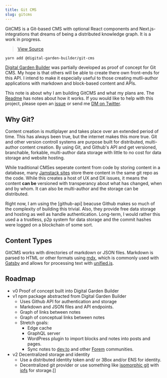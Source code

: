 ```yaml
---
title: Git CMS 
slug: gitcms
---
```

 GitCMS is a Git-based CMS with optional React components and Next.js-integrations that dreams of being a distributed knowledge graph. It is a work in progress.

>[View Source](https://github.com/Shelob9/gitcms)

```sh
yarn add @digital-garden-builder/git-cms
```

[Digital Garden Builder](https://docs.digitalgardenbuilder.app/) was partially developed as proof of concept for Git CMS. My hope is that others will be able to create there own front-ends for this API. I intend to make it especially useful to those creating mutli-author applications with markdown and block-based content and APIs.

This note is about why I am building GitCMS and what my plans are. The [Readme](https://github.com/Shelob9/gitcms/blob/main/README.md) has notes about how it works. If you would like to help with this project, please open an [issue](https://github.com/Shelob9/gitcms/issues) or send me [DM on Twitter](https://twitter.com/josh412).

## Why Git?

Content creation is mutliplayer and takes place over an extended period of time. This has always been true, but the internet makes this more true. Git and other version controll systems are purpose built for distributed, multi-author content creation. By using Git, and Github's API and get versioned, branchable, forkable, multi-author data storage with little to no cost for data storage and website hosting.

While traditional CMSes seperate content from code by storing content in a database, many [Jamstack sites](https://jamstack.org/what-is-jamstack/) store there content in the same git repo as the code. While this creates a host of UX and DX issues, it means the content __can be__ versioned with transperancy about what has changed, when and by whom. It can also be multi-author and the storage can be distributed.

Right now, I am using the [github-api] beacuse Github makes so much of the complexity of building this trivial. Also, they provide free data storage and hosting as well as handle authentication. Long-term, I would rather this used a a trustless, p2p system for data storage and the commit hashes were logged on a blockchain of some sort.

## Content Types

GitCMS works with directories of markdown or JSON files. Markdown is parsed to HTML or other formats using [mdx](https://mdxjs.com), which is commonly used with [Gatsby](https://www.gatsbyjs.com/) and allows for processing text with [unified.js](https://unifiedjs.com/).

## Roadmap

- v0 Proof of concept built into Digital Garden Builder
- v1 npm package abstracted from Digital Garden Builder
  - Uses Github API for authentication and storage
  - Markdown and JSON files and API endpoints.
  - Graph of links between notes
  - Graph of conceptual links between notes
  - Stretch goals:
    - Edge cache
    - GraphQL server
    - WordPress plugin to import blocks and notes into posts and pages.
    - Sync notes to [dev.to](https://dev.to) and other [Forem](https://www.forem.com/) communities.
- v2 Decentralized storage and identity
  - Use a distributed identity token and/ or 3Box and/or ENS for identity.
  - Decentralized git provider or use something like [isomorphic git](https://github.com/isomorphic-git/isomorphic-git) with [ipfs](https://ipfs.io/) for storage.[]
